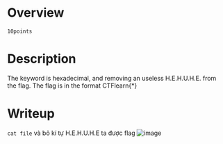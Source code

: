 # Overview #
`10points`

# Description #
The keyword is hexadecimal, and removing an useless H.E.H.U.H.E. from the flag. The flag is in the format CTFlearn{*}

# Writeup #
`cat file` và bỏ kí tự H.E.H.U.H.E ta được flag 
![image](https://github.com/zangcinh/CTFLEARN/assets/173159694/b05f741c-d7b5-4102-96a5-343c157d9235)

